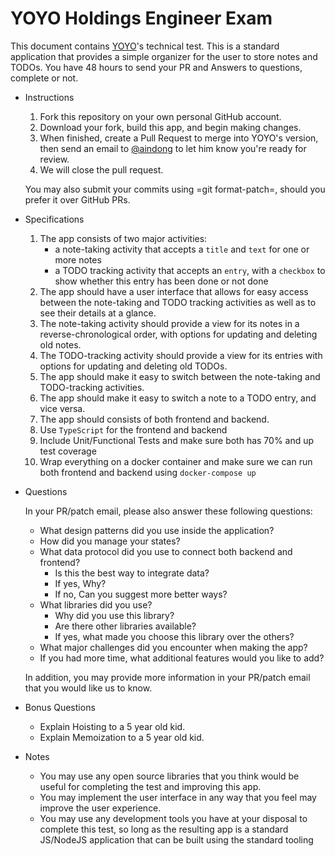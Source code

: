 # YOYO Holdings Engineer Exam

This document contains [YOYO](https://github.com/yoyo-holdings)'s technical test.  This is a standard 
application that provides a simple organizer for the user to store notes
and TODOs. You have 48 hours to send your PR and Answers to questions, complete or not.

* Instructions

  1. Fork this repository on your own personal GitHub account.
  2. Download your fork, build this app, and begin making changes.
  3. When finished, create a Pull Request to merge into YOYO's version,
     then send an email to [@aindong](https://github.com/aindong) to let him know you're ready for
     review.
  4. We will close the pull request.

  You may also submit your commits using =git format-patch=, should you
  prefer it over GitHub PRs.

* Specifications

  1. The app consists of two major activities:
     - a note-taking activity that accepts a `title` and `text` for one
       or more notes
     - a TODO tracking activity that accepts an `entry`, with a
       `checkbox` to show whether this entry has been done or not done
  2. The app should have a user interface that allows for easy access
     between the note-taking and TODO tracking activities as well as to
     see their details at a glance.
  3. The note-taking activity should provide a view for its notes in a
     reverse-chronological order, with options for updating and deleting
     old notes.
  4. The TODO-tracking activity should provide a view for its entries
     with options for updating and deleting old TODOs.
  5. The app should make it easy to switch between the note-taking and
     TODO-tracking activities.
  6. The app should make it easy to switch a note to a TODO entry, and
     vice versa.
  7. The app should consists of both frontend and backend.
  8. Use `TypeScript` for the frontend and backend
  9. Include Unit/Functional Tests and make sure both has 70% and up test coverage
  10. Wrap everything on a docker container and make sure we can run both frontend and backend using `docker-compose up`

* Questions

  In your PR/patch email, please also answer these following questions:

  - What design patterns did you use inside the application?
  - How did you manage your states?
  - What data protocol did you use to connect both backend and frontend?
    + Is this the best way to integrate data?
    + If yes, Why?
    + If no, Can you suggest more better ways?
  - What libraries did you use?
    + Why did you use this library?
    + Are there other libraries available?
    + If yes, what made you choose this library over the others?
  - What major challenges did you encounter when making the app?
  - If you had more time, what additional features would you like to
    add?

  In addition, you may provide more information in your PR/patch email
  that you would like us to know.

* Bonus Questions
  - Explain Hoisting to a 5 year old kid.
  - Explain Memoization to a 5 year old kid.

* Notes

  - You may use any open source libraries that you think would be useful
    for completing the test and improving this app.
  - You may implement the user interface in any way that you feel may
    improve the user experience.
  - You may use any development tools you have at your disposal to
    complete this test, so long as the resulting app is a standard
    JS/NodeJS application that can be built using the standard tooling
